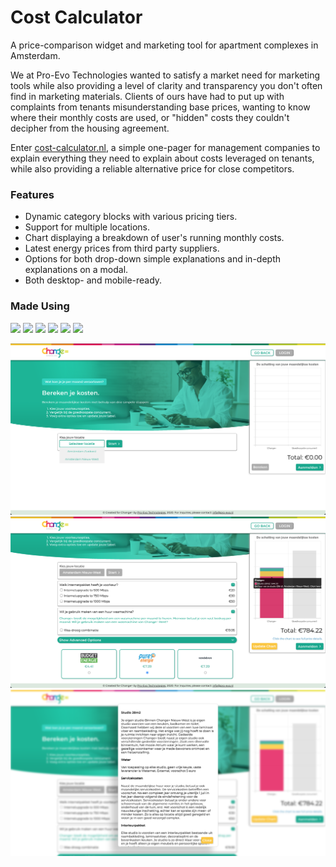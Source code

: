 # Cost Calculator

A price-comparison widget and marketing tool for apartment complexes in Amsterdam.

We at Pro-Evo Technologies wanted to satisfy a market need for marketing tools while also providing a level of clarity and transparency you don't often find in marketing materials. Clients of ours have had to put up with complaints from tenants misunderstanding base prices, wanting to know where their monthly costs are used, or "hidden" costs they couldn't decipher from the housing agreement.

Enter [cost-calculator.nl](https://cost-calculator.nl), a simple one-pager for management companies to explain everything they need to explain about costs leveraged on tenants, while also providing a reliable alternative price for close competitors.

### Features

* Dynamic category blocks with various pricing tiers.
* Support for multiple locations.
* Chart displaying a breakdown of user's running monthly costs.
* Latest energy prices from third party suppliers.
* Options for both drop-down simple explanations and in-depth explanations on a modal.
* Both desktop- and mobile-ready.

### Made Using

![](https://img.shields.io/badge/-JavaScript-informational?style=flat&logo=JavaScript&logoColor=white&color=F7DF1E) ![](https://img.shields.io/badge/-React-informational?style=flat&logo=React&logoColor=white&color=61DAFB) ![](https://img.shields.io/badge/-CSS-informational?style=flat&logo=CSS3&logoColor=white&color=1572B6) ![](https://img.shields.io/badge/-ChartJS-informational?style=flat&logo=chart-dot-js&logoColor=white&color=FF6384) ![](https://img.shields.io/badge/-AdobeXD-informational?style=flat&logo=Adobe-XD&logoColor=white&color=FF61F6)  ![](https://img.shields.io/badge/-GoogleAnalytics-informational?style=flat&logo=Google-Analytics&logoColor=white&color=E37400) 

<img src="./screenshots/Step1.png" width="800px">
<img src="./screenshots/Step2.png" width="800px">
<img src="./screenshots/Step3.png" width="800px">
